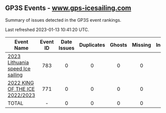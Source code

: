 ## GP3S Events - www.gps-icesailing.com

Summary of issues detected in the GP3S event rankings.

Last refreshed 2023-01-13 10:41:20 UTC.

| Event Name | Event ID | Date Issues | Duplicates | Ghosts | Missing | Incorrect | Actions |
| ---------- | :------: | :---------: | :--------: | :----: | :-----: | :-------: | :-----: |
| [2023 Lithuania speed Ice sailing](783.md) | 783 | 0 | 0 | 0 | 0 | 0 | 0 |
| [2022 KING OF THE ICE 2022/2023](771.md) | 771 | 0 | 0 | 0 | 0 | 0 | 0 |
| TOTAL | - | 0 | 0 | 0 | 0 | 0 | 0 |
